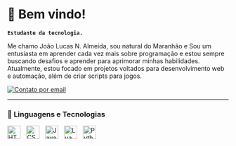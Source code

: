 # 👋 Bem vindo!

**`Estudante da tecnologia.`**

Me chamo João Lucas N. Almeida,  sou natural do Maranhão e Sou um entusiasta em aprender cada vez mais sobre programação e estou sempre buscando desafios e aprender para aprimorar minhas habilidades. Atualmente, estou focado em projetos voltados para desenvolvimento web e automação, além de criar scripts para jogos.

<p align="left">
    <a href="https://mail.google.com/mail/?view=cm&fs=1&to=jlucasflamengo32@gmail.com">
    <target="_blank">
        <img 
            alt="Contato por email" 
            title="Contato por email" 
            src="https://custom-icon-badges.demolab.com/badge/Mail-E61B23.svg?logo=mail"
        />
    </a>

---

### 🤖 Linguagens e Tecnologias


<img 
    align="left" 
    alt="HTML"
    title="HTML" 
    width="30px" 
    style="padding-right: 10px;" 
    src="https://cdn.jsdelivr.net/gh/devicons/devicon@latest/icons/html5/html5-original.svg" 
/>
<img 
    align="left" 
    alt="CSS" 
    title="CSS"
    width="30px" 
    style="padding-right: 10px;" 
    src="https://cdn.jsdelivr.net/gh/devicons/devicon@latest/icons/css3/css3-original.svg" 
/>
<img 
    align="left" 
    alt="JavaScript" 
    title="JavaScript"
    width="30px" 
    style="padding-right: 10px;" 
    src="https://cdn.jsdelivr.net/gh/devicons/devicon@latest/icons/javascript/javascript-original.svg" 
/>
<img 
    align="left" 
    alt="Lua" 
    title="Lua"
    width="30px" 
    style="padding-right: 10px;" 
    src="https://upload.wikimedia.org/wikipedia/commons/thumb/c/cf/Lua-Logo.svg/1200px-Lua-Logo.svg.png" 
/>
<img 
    align="left" 
    alt="Python" 
    title="Python"
    width="30px" 
    style="padding-right: 10px;" 
    src="https://cdn.jsdelivr.net/gh/devicons/devicon@latest/icons/python/python-original.svg" 
/>
